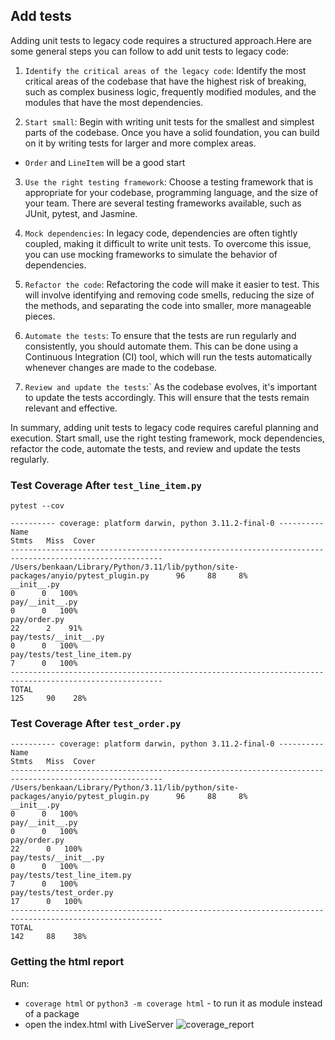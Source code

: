 ## Add tests

Adding unit tests to legacy code requires a structured approach.Here are some general steps you can follow to add unit tests to legacy code:

1. `Identify the critical areas of the legacy code`: Identify the most critical areas of the codebase that have the highest risk of breaking, such as complex business logic, frequently modified modules, and the modules that have the most dependencies.

2. `Start small`: Begin with writing unit tests for the smallest and simplest parts of the codebase. Once you have a solid foundation, you can build on it by writing tests for larger and more complex areas.
- `Order` and `LineItem` will be a good start

3. `Use the right testing framework`: Choose a testing framework that is appropriate for your codebase, programming language, and the size of your team. There are several testing frameworks available, such as JUnit, pytest, and Jasmine.

4. `Mock dependencies`: In legacy code, dependencies are often tightly coupled, making it difficult to write unit tests. To overcome this issue, you can use mocking frameworks to simulate the behavior of dependencies.

5. `Refactor the code`: Refactoring the code will make it easier to test. This will involve identifying and removing code smells, reducing the size of the methods, and separating the code into smaller, more manageable pieces.

6. `Automate the tests`: To ensure that the tests are run regularly and consistently, you should automate them. This can be done using a Continuous Integration (CI) tool, which will run the tests automatically whenever changes are made to the codebase.

7. `Review and update the tests`:` As the codebase evolves, it's important to update the tests accordingly. This will ensure that the tests remain relevant and effective.

In summary, adding unit tests to legacy code requires careful planning and execution. Start small, use the right testing framework, mock dependencies, refactor the code, automate the tests, and review and update the tests regularly.

### Test Coverage After `test_line_item.py`

```
pytest --cov

---------- coverage: platform darwin, python 3.11.2-final-0 ----------
Name                                                                                 Stmts   Miss  Cover
--------------------------------------------------------------------------------------------------------
/Users/benkaan/Library/Python/3.11/lib/python/site-packages/anyio/pytest_plugin.py      96     88     8%
__init__.py                                                                              0      0   100%
pay/__init__.py                                                                          0      0   100%
pay/order.py                                                                            22      2    91%
pay/tests/__init__.py                                                                    0      0   100%
pay/tests/test_line_item.py                                                              7      0   100%
--------------------------------------------------------------------------------------------------------
TOTAL                                                                                  125     90    28%

```

### Test Coverage After `test_order.py`
```
---------- coverage: platform darwin, python 3.11.2-final-0 ----------
Name                                                                                 Stmts   Miss  Cover
--------------------------------------------------------------------------------------------------------
/Users/benkaan/Library/Python/3.11/lib/python/site-packages/anyio/pytest_plugin.py      96     88     8%
__init__.py                                                                              0      0   100%
pay/__init__.py                                                                          0      0   100%
pay/order.py                                                                            22      0   100%
pay/tests/__init__.py                                                                    0      0   100%
pay/tests/test_line_item.py                                                              7      0   100%
pay/tests/test_order.py                                                                 17      0   100%
--------------------------------------------------------------------------------------------------------
TOTAL                                                                                  142     88    38%
```



### Getting the html report

Run:
- `coverage html` or `python3 -m coverage html` - to run it as module instead of a package
- open the index.html with LiveServer
![coverage_report](htmlcov/html_cov_report.png)




